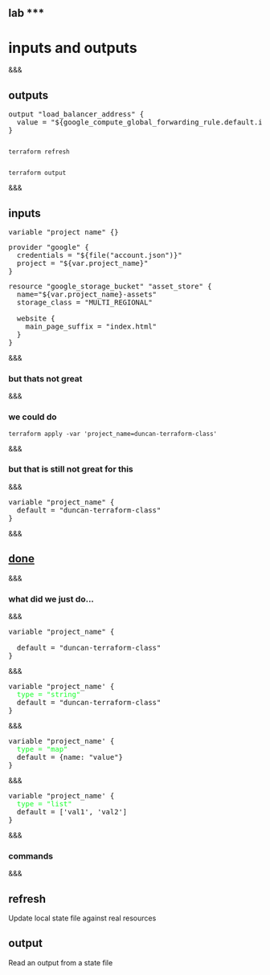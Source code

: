 <!-- .slide: data-background="#01b564" -->
## lab ***
# inputs and outputs

&&&
## outputs

<pre>
output "load_balancer_address" {
  value = "${google_compute_global_forwarding_rule.default.ip_address}"
}
</pre>

<pre class='fragment'><code data-trim data-noescape>
terraform refresh
</pre></code>

<pre class='fragment'><code data-trim data-noescape>
terraform output
</pre></code>

&&&
## inputs
<pre class='fragment'>
variable "project_name" {}
</pre>

<pre class='fragment'>
provider "google" {
  credentials = "${file("account.json")}"
  project = "${var.project_name}"
}
</pre>

<pre class='fragment'>
resource "google_storage_bucket" "asset_store" {
  name="${var.project_name}-assets"
  storage_class = "MULTI_REGIONAL"

  website {
    main_page_suffix = "index.html"
  }
}
</pre>

&&&
### but thats not great
&&&

### we could do

```
terraform apply -var 'project_name=duncan-terraform-class'
```
&&&
### but that is still not great for this
&&&
<pre>
variable "project_name" {
  default = "duncan-terraform-class"
}
</pre>

&&&
## <a href="http://$IP$:4567/done/***" target="_blank">done</a>
&&&
### what did we just do...
&&&
<!-- .slide:  data-transition="slide-in fade-out" -->
<pre>
<span class="fragment highlight-current-green">variable</span> <span class="fragment highlight-current-green">"project_name"</span> {

  <span class="fragment highlight-current-green">default = "duncan-terraform-class"</span>
}
</pre>
&&&
<!-- .slide: data-transition-speed="fast" data-transition="fade-in fade-out" -->
<pre>
variable "project_name' {
  <span style="color: #17ff2e;">type = "string"</span>
  default = "duncan-terraform-class"
}
</pre>
&&&
<!-- .slide: data-transition-speed="fast" data-transition="fade-in fade-out" -->
<pre>
variable "project_name' {
  <span style="color: #17ff2e;">type = "map"</span>
  default = {name: "value"}
}
</pre>
&&&
<!-- .slide:  data-transition="fade-in slide-out" -->
<pre>
variable "project_name' {
  <span style="color: #17ff2e;">type = "list"</span>
  default = ['val1', 'val2']
}
</pre>
&&&
### commands
&&&
## refresh
 Update local state file against real resources<!-- .element: class="fragment" -->

## output<!-- .element: class="fragment" -->
  Read an output from a state file<!-- .element: class="fragment" -->
